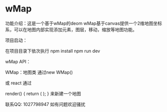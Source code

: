 # wMap

功能介绍：这是一个基于wMap的deom
wMap基于canvas提供一个2维地图坐标系，可以在地图内部实现添加元素，图层，移动，缩放等地图功能。

项目启动：

在项目目录下依次执行
 npm install
 npm run dev


wMap API：

WMap：地图类
通过new WMap() 

或 react 通过

render() {
        return (
            <WMap width={document.body.clientWidth} height={document.body.clientHeight} virtualHeight="100" virtualWidth="100" oy="1000" fps="10" onload={this.onload} />
        );
}
来新建一个地图



联系QQ: 1027798947 如有问题欢迎骚扰
